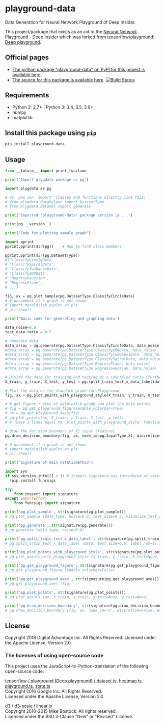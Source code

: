 playground-data
====================================

Data Generation for Neural Network Playground of Deep Insider.

This project/package that exists as an aid to the [Nerural Network Playground - Deep Insider][playground page] which was forked from [tensorflow/playground: Deep playground][original page].

Official pages
-------------------------------------------------------------------

- [The python package "playground-data" on PyPI for this project is available here][pypi].
- [The source for this package is available here][src]. [![Build Status](https://travis-ci.org/DeepInsider/playground-data.svg?branch=master)](https://travis-ci.org/DeepInsider/playground-data)

Requirements
-------------------------------------------------------------------

- Python 2: 2.7+ | Python 3: 3.4, 3.5, 3.6+
- numpy
- matplotlib

Install this package using `pip`
-------------------------------------------------------------------

```bash
pip install playground-data
```

Usage
-------------------------------------------------------------------

```python
from __future__ import print_function

print('Import plygdata package as pg')

import plygdata as pg

# Or, you can 'import' classes and functions directly like this:
# from plygdata.datahelper import DatasetType
# from plygdata.dataset import generate
```

```python
print('Imported "playground-data" package version is ...')

print(pg.__version__)
```

```python
print('Code for plotting sample graph')

import pprint
pprint.pprint(dir(pg))    # How to find class members

pprint.pprint(dir(pg.DatasetType))
#['ClassifyCircleData',
# 'ClassifySpiralData',
# 'ClassifyTwoGaussData',
# 'ClassifyXORData',
# 'RegressGaussian',
# 'RegressPlane',
# ...]

fig, ax = pg.plot_sample(pg.DatasetType.ClassifyCircleData)
# # uncomment if a graph is not shown
# import matplotlib.pyplot as plt
# plt.show()
```

```python
print('Basic code for generating and graphing data')

data_noise=0.0
test_data_ratio = 0.5

# Generate data
data_array = pg.generate(pg.DatasetType.ClassifyCircleData, data_noise)
#data_array = pg.generate(pg.DatasetType.ClassifyXORData, data_noise)
#data_array = pg.generate(pg.DatasetType.ClassifyTwoGaussData, data_noise)
#data_array = pg.generate(pg.DatasetType.ClassifySpiralData, data_noise)
#data_array = pg.generate(pg.DatasetType.RegressPlane, data_noise)
#data_array = pg.generate(pg.DatasetType.RegressGaussian, data_noise)

# Divide the data for training and testing at a specified ratio (further, separate each data into Coordinate point data part and teacher label part)
X_train, y_train, X_test, y_test = pg.split_train_test_x_data_label(data_array, test_size=test_data_ratio)

# Plot the data on the standard graph for Playground
fig, ax = pg.plot_points_with_playground_style(X_train, y_train, X_test, y_test, figsize = (6, 6), dpi = 100)

# # get figure + axes of matplotlib graph and plot the data points
# fig = pg.get_playground_figure(enable_colorbar=True)
# ax = pg.get_playground_axes(fig)
# pg.plot_points(ax, X_train, y_train, X_test, y_test)
# # These 3 lines equal to `plot_points_with_playground_style` function

# draw the decision boundary of X1 input (feature)
pg.draw_decision_boundary(fig, ax, node_id=pg.InputType.X1, discretize=False)

# # uncomment if a graph is not shown
# import matplotlib.pyplot as plt
# plt.show()
```

```python
print('Signature of main @staticmethod')

import sys
if sys.version_info[0] < 3: # inspect.signature was introduced at version Python 3.3
  !pip install funcsigs

try:
    from inspect import signature
except ImportError:
    from funcsigs import signature

print('pg.plot_sample', str(signature(pg.plot_sample)))
# pg.plot_sample (data_type, noise=0.0, test_size=0.5, visualize_test_data=False, figsize=(5, 5), dpi=100, node_id=None, discretize=False)

print('pg.generate', str(signature(pg.generate)))
# pg.generate (data_type, noise=0.0)

print('pg.split_train_test_x_data_label', str(signature(pg.split_train_test_x_data_label)))
# pg.split_train_test_x_data_label (data, test_size=0.5, label_num=1)

print('pg.plot_points_with_playground_style', str(signature(pg.plot_points_with_playground_style)))
# pg.plot_points_with_playground_style (X_train, y_train, X_test=None, y_test=None, figsize=(5, 5), dpi=100)

print('pg.get_playground_figure', str(signature(pg.get_playground_figure)))
# pg.get_playground_figure (enable_colorbar=False)

print('pg.get_playground_axes', str(signature(pg.get_playground_axes)))
# pg.get_playground_axes (fig)

print('pg.plot_points', str(signature(pg.plot_points)))
# pg.plot_points (ax, X_train, y_train, X_test=None, y_test=None)

print('pg.draw_decision_boundary', str(signature(pg.draw_decision_boundary)))
# pg.draw_decision_boundary (fig, ax, node_id='x', discretize=False, enable_colorbar=True)

```

License
-------------------------------------------------------------------

Copyright 2018 Digital Advantage Inc. All Rights Reserved.
Licensed under the Apache License, Version 2.0.

### The licenses of using open-source code

This project uses the JavaScript-to-Python-translation of the following open-source code:

[tensorflow / playground (Deep playground) / dataset.ts][dataset.py origin], [heatmap.ts][heatmap.py origin], [playground.ts][playground.py origin], [state.ts][state.py origin]  
Copyright 2016 Google Inc. All Rights Reserved.  
Licensed under the Apache License, Version 2.0.

 [d3 / d3-scale / linear.js][scalelinear.py origin]  
Copyright 2010-2015 Mike Bostock. All rights reserved.  
Licensed under the BSD 3-Clause "New" or "Revised" License.

[playground page]: https://deepinsider.github.io/playground/
[original page]: https://github.com/tensorflow/playground
[src]: https://github.com/DeepInsider/playground-data
[pypi]: https://pypi.org/project/playground-data/
[dataset.py origin]: https://github.com/tensorflow/playground/blob/master/src/dataset.ts
[heatmap.py origin]: https://github.com/tensorflow/playground/blob/master/src/heatmap.ts
[playground.py origin]: https://github.com/tensorflow/playground/blob/master/src/playground.ts
[scalelinear.py origin]: https://github.com/d3/d3-scale/blob/master/src/linear.js
[state.py origin]: https://github.com/tensorflow/playground/blob/master/src/state.ts